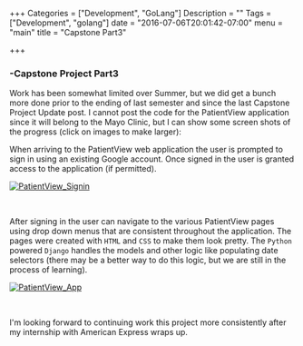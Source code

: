 +++
Categories = ["Development", "GoLang"]
Description = ""
Tags = ["Development", "golang"]
date = "2016-07-06T20:01:42-07:00"
menu = "main"
title = "Capstone Part3"

+++

### -Capstone Project Part3

Work has been somewhat limited over Summer, but we did get a bunch more done prior to the ending of last semester and since the last Capstone Project Update post. I cannot post the code for the PatientView application since it will belong to the Mayo Clinic, but I can show some screen shots of the progress (click on images to make larger):

When arriving to the PatientView web application the user is prompted to sign in using an existing Google account. Once signed in the user is granted access to the application (if permitted).

[![PatientView_Signin](/images/pv_3/pv3_1_signin.jpg)](/image_pages/capstone3_1.html)

<br>

After signing in the user can navigate to the various PatientView pages using drop down menus that are consistent throughout the application. The pages were created with `HTML` and `CSS` to make them look pretty. The `Python` powered `Django` handles the models and other logic like populating date selectors (there may be a better way to do this logic, but we are still in the process of learning).

[![PatientView_App](/images/pv_3/pv3_2.jpg)](/images/pv_3/pv3_2.jpg)

<br>

I'm looking forward to continuing work this project more consistently after my internship with American Express wraps up. 


